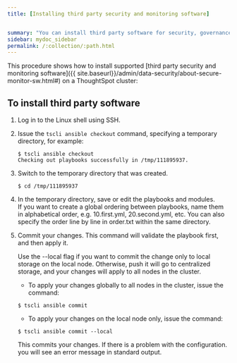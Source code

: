```yaml
---
title: [Installing third party security and monitoring software]


summary: "You can install third party software for security, governance, and monitoring of ThoughtSpot."
sidebar: mydoc_sidebar
permalink: /:collection/:path.html
---
```

This procedure shows how to install supported [third party security and monitoring software]({{ site.baseurl}}/admin/data-security/about-secure-monitor-sw.html#) on a ThoughtSpot cluster:

## To install third party software

1. Log in to the Linux shell using SSH.

2. Issue the `tscli ansible checkout` command, specifying a temporary directory, for example:

    ```
    $ tscli ansible checkout
    Checking out playbooks successfully in /tmp/111895937.
    ```
3. Switch to the temporary directory that was created.

    ```
    $ cd /tmp/111895937
    ```

4. In the temporary directory, save or edit the playbooks and modules.  
   If you want to create a global ordering between playbooks, name them in alphabetical order, e.g. 10.first.yml, 20.second.yml, etc. You can also specify the order line by line in order.txt within the same directory.

5. Commit your changes. This command will validate the playbook first, and then apply it.

   Use the --local flag if you want to commit the change only to local storage on the local node. Otherwise, push it will go to centralized storage, and your changes will apply to all nodes in the cluster.

   - To apply your changes globally to all nodes in the cluster, issue the command:

   ```
   $ tscli ansible commit
   ```

   - To apply your changes on the local node only, issue the command:

   ```
   $ tscli ansible commit --local
   ```

   This commits your changes. If there is a problem with the configuration. you will see an error message in standard output.
